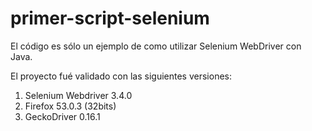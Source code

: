# primer-script-selenium

El código es sólo un ejemplo de como utilizar Selenium WebDriver con Java.

El proyecto fué validado con las siguientes versiones:
1. Selenium Webdriver 3.4.0
2. Firefox 53.0.3 (32bits)
3. GeckoDriver 0.16.1
